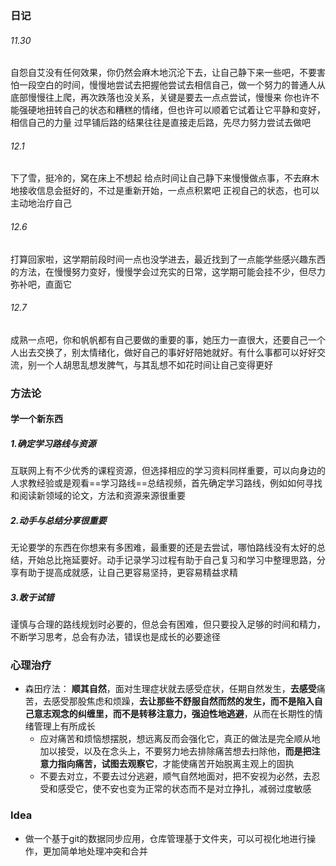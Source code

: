### 日记
###### 11.30
自怨自艾没有任何效果，你仍然会麻木地沉沦下去，让自己静下来一些吧，不要害怕一段空白的时间，慢慢地尝试去把握他尝试去相信自己，做一个努力的普通人从底部慢慢往上爬，再次跌落也没关系，关键是要去一点点尝试，慢慢来
你也许不能强硬地扭转自己的状态和糟糕的情绪，但也许可以顺着它试着让它平静和变好，相信自己的力量
过早铺后路的结果往往是直接走后路，先尽力努力尝试去做吧

###### 12.1
下了雪，挺冷的，窝在床上不想起
给点时间让自己静下来慢慢做点事，不去麻木地接收信息会挺好的，不过是重新开始，一点点积累吧
正视自己的状态，也可以主动地治疗自己

###### 12.6
打算回家啦，这学期前段时间一点也没学进去，最近找到了一点能学些感兴趣东西的方法，在慢慢努力变好，慢慢学会过充实的日常，这学期可能会挂不少，但尽力弥补吧，直面它
###### 12.7
成熟一点吧，你和帆帆都有自己要做的重要的事，她压力一直很大，还要自己一个人出去交换了，别太情绪化，做好自己的事好好陪她就好。有什么事都可以好好交流，别一个人胡思乱想发脾气，与其乱想不如花时间让自己变得更好

### 方法论
#### 学一个新东西
##### 1.确定学习路线与资源
 互联网上有不少优秀的课程资源，但选择相应的学习资料同样重要，可以向身边的人求教经验或是观看==学习路线==总结视频，首先确定学习路线，例如如何寻找和阅读新领域的论文，方法和资源来源很重要
##### 2.动手与总结分享很重要
 无论要学的东西在你想来有多困难，最重要的还是去尝试，哪怕路线没有太好的总结，开始总比拖延要好。动手记录学习过程有助于自己复习和学习中整理思路，分享有助于提高成就感，让自己更容易坚持，更容易精益求精
##### 3.敢于试错
 谨慎与合理的路线规划时必要的，但总会有困难，但只要投入足够的时间和精力，不断学习思考，总会有办法，错误也是成长的必要途径


### 心理治疗
* 森田疗法： **顺其自然**，面对生理症状就去感受症状，任期自然发生，**去感受**痛苦，去感受那股焦虑和烦躁，**去让那些不舒服自然而然的发生，而不是陷入自己意志观念的纠缠里，而不是转移注意力，强迫性地逃避**，从而在长期性的情绪管理上有所成长
	* 应对痛苦和烦恼想摆脱，想远离反而会强化它，真正的做法是完全顺从地加以接受，以及在念头上，不要努力地去排除痛苦想去扫除他，**而是把注意力指向痛苦，试图去观察它**，才能使痛苦开始脱离主观上的固执
	* 不要去对立，不要去过分逃避，顺气自然地面对，把不安视为必然，去忍受和感受它，使不安也变为正常的状态而不是对立挣扎，减弱过度敏感

### Idea
* 做一个基于git的数据同步应用，仓库管理基于文件夹，可以可视化地进行操作，更加简单地处理冲突和合并